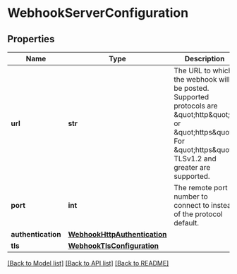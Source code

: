 # WebhookServerConfiguration

## Properties
Name | Type | Description | Notes
------------ | ------------- | ------------- | -------------
**url** | **str** | The URL to which the webhook will be posted. Supported protocols are \&quot;http\&quot; or \&quot;https\&quot;. For \&quot;https\&quot;, TLSv1.2 and greater are supported.  | 
**port** | **int** | The remote port number to connect to instead of the protocol default.  | [optional] 
**authentication** | [**WebhookHttpAuthentication**](WebhookHttpAuthentication.md) |  | [optional] 
**tls** | [**WebhookTlsConfiguration**](WebhookTlsConfiguration.md) |  | [optional] 

[[Back to Model list]](../README.md#documentation-for-models) [[Back to API list]](../README.md#documentation-for-api-endpoints) [[Back to README]](../README.md)


